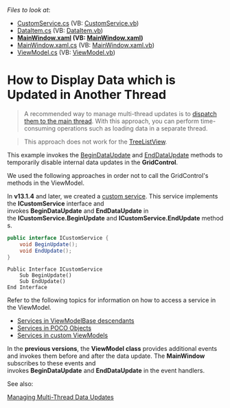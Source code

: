 <!-- default file list -->
*Files to look at*:

* [CustomService.cs](./CS/CustomService.cs) (VB: [CustomService.vb](./VB/CustomService.vb))
* [DataItem.cs](./CS/DataItem.cs) (VB: [DataItem.vb](./VB/DataItem.vb))
* **[MainWindow.xaml](./CS/MainWindow.xaml) (VB: [MainWindow.xaml](./VB/MainWindow.xaml))**
* [MainWindow.xaml.cs](./CS/MainWindow.xaml.cs) (VB: [MainWindow.xaml.vb](./VB/MainWindow.xaml.vb))
* [ViewModel.cs](./CS/ViewModel.cs) (VB: [ViewModel.vb](./VB/ViewModel.vb))
<!-- default file list end -->
# How to Display Data which is Updated in Another Thread

> A recommended way to manage multi-thread updates is to [dispatch them to the main thread](https://docs.devexpress.com/WPF/11765/controls-and-libraries/data-grid/binding-to-data/managing-multi-thread-data-updates#dispatch-updates-to-the-main-thread). With this approach, you can perform time-consuming operations such as loading data in a separate thread.

> This approach does not work for the [TreeListView](https://docs.devexpress.com/WPF/DevExpress.Xpf.Grid.TreeListView).

This example invokes the [BeginDataUpdate](https://docs.devexpress.com/WPF/DevExpress.Xpf.Grid.DataControlBase.BeginDataUpdate) and [EndDataUpdate](https://docs.devexpress.com/WPF/DevExpress.Xpf.Grid.DataControlBase.EndDataUpdate) methods to temporarily disable internal data updates in the **GridControl**.

We used the following approaches in order not to call the GridControl's methods in the ViewModel.

In **v13.1.4** and later, we created a [custom service](https://docs.devexpress.com/WPF/16920/mvvm-framework/services/how-to-create-a-custom-service). This service implements the **ICustomService** interface and invokes **BeginDataUpdate** and **EndDataUpdate** in the **ICustomService.BeginUpdate** and **ICustomService.EndUpdate** methods.

```CS
public interface ICustomService {
    void BeginUpdate();
    void EndUpdate();
}
```

```VB
Public Interface ICustomService
    Sub BeginUpdate()
    Sub EndUpdate()
End Interface
```

Refer to the following topics for information on how to access a service in the ViewModel.
- [Services in ViewModelBase descendants](https://docs.devexpress.com/WPF/17446/mvvm-framework/services/services-in-viewmodelbase-descendants)
- [Services in POCO Objects](https://docs.devexpress.com/WPF/17447/mvvm-framework/services/services-in-poco-objects)
- [Services in custom ViewModels](https://docs.devexpress.com/WPF/17450/mvvm-framework/services/services-in-custom-viewmodels)

In the **previous versions**, the **ViewModel class** provides additional events and invokes them before and after the data update. The **MainWindow** subscribes to these events and invokes **BeginDataUpdate** and **EndDataUpdate** in the event handlers.

See also:

[Managing Multi-Thread Data Updates](https://docs.devexpress.com/WPF/11765/controls-and-libraries/data-grid/binding-to-data/managing-multi-thread-data-updates)
